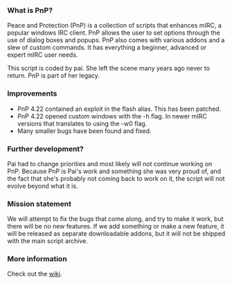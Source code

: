 ### What is PnP?
Peace and Protection (PnP) is a collection of scripts that enhances mIRC, a popular windows IRC client. PnP allows the user to set options through the use of dialog boxes and popups. PnP also comes with various addons and a slew of custom commands. It has everything a beginner, advanced or expert mIRC user needs.

This script is coded by pai. She left the scene many years ago never to return. PnP is part of her legacy.

### Improvements
* PnP 4.22 contained an exploit in the flash alias. This has been patched.
* PnP 4.22 opened custom windows with the -h flag. In newer mIRC versions that translates to using the -w0 flag.
* Many smaller bugs have been found and fixed.

### Further development?
Pai had to change priorities and most likely will not continue working on PnP. Because PnP is Pai's work and something she was very proud of, and the fact that she's probably not coming back to work on it, the script will not evolve beyond what it is. 

### Mission statement
We will attempt to fix the bugs that come along, and try to make it work, but there will be no new features. If we add something or make a new feature, it will be released as separate downloadable addons, but it will not be shipped with the main script archive.

### More information
Check out the [wiki](https://github.com/solbu/Peace-and-Protection/wiki).

